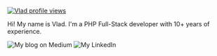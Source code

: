 [![Vlad profile views](https://u8views.com/api/v1/github/profiles/7568590/views/day-week-month-total-count.svg)](https://u8views.com/github/VladReshet)

Hi! My name is Vlad. I'm a PHP Full-Stack developer with 10+ years of experience.

![My blog on Medium](https://medium.com/@vlreshet)
![My LinkedIn](https://www.linkedin.com/in/vlad-reshetilo/)
